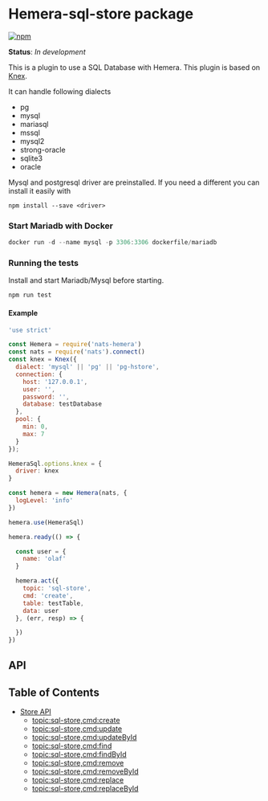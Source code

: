# Hemera-sql-store package

[![npm](https://img.shields.io/npm/v/hemera-sql-store.svg?maxAge=3600)](https://www.npmjs.com/package/hemera-sql-store)

**Status**: _In development_

This is a plugin to use a SQL Database with Hemera.
This plugin is based on [Knex](http://knexjs.org/).

It can handle following dialects

- pg
- mysql
- mariasql
- mssql
- mysql2
- strong-oracle
- sqlite3
- oracle

Mysql and postgresql driver are preinstalled. If you need a different you can install it easily with
```
npm install --save <driver>
```

### Start Mariadb with Docker

```js
docker run -d --name mysql -p 3306:3306 dockerfile/mariadb
```

### Running the tests

Install and start Mariadb/Mysql before starting.

```
npm run test
```

#### Example

```js
'use strict'

const Hemera = require('nats-hemera')
const nats = require('nats').connect()
const knex = Knex({
  dialect: 'mysql' || 'pg' || 'pg-hstore',
  connection: {
    host: '127.0.0.1',
    user: '',
    password: '',
    database: testDatabase
  },
  pool: {
    min: 0,
    max: 7
  }
});

HemeraSql.options.knex = {
  driver: knex
}

const hemera = new Hemera(nats, {
  logLevel: 'info'
})

hemera.use(HemeraSql)

hemera.ready(() => {

  const user = {
    name: 'olaf'
  }

  hemera.act({
    topic: 'sql-store',
    cmd: 'create',
    table: testTable,
    data: user
  }, (err, resp) => {

  })
})
```

## API

## Table of Contents

* [Store API](#Document-api)
  * [topic:sql-store,cmd:create](#create)
  * [topic:sql-store,cmd:update](#update)
  * [topic:sql-store,cmd:updateById](#updateById)
  * [topic:sql-store,cmd:find](#find)
  * [topic:sql-store,cmd:findById](#findById)
  * [topic:sql-store,cmd:remove](#remove)
  * [topic:sql-store,cmd:removeById](#removeById)
  * [topic:sql-store,cmd:replace](#replace)
  * [topic:sql-store,cmd:replaceById](#replaceById)
